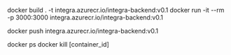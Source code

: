 docker build . -t integra.azurecr.io/integra-backend:v0.1
docker run -it --rm -p 3000:3000 integra.azurecr.io/integra-backend:v0.1

docker push integra.azurecr.io/integra-backend:v0.1

docker ps
docker kill [container_id]
